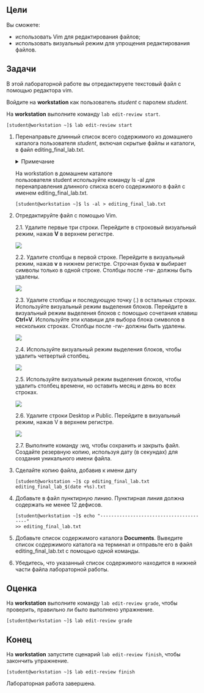 ## Цели

Вы сможете:

* использовать Vim для редактирования файлов;
* использовать визуальный режим для упрощения редактирования файлов.

## Задачи

В этой лабораторной работе вы отредактируете текстовый файл с помощью редактора vim.

Войдите на **workstation** как пользователь *student* с паролем *student*.

На **workstation** выполните команду `lab edit-review start`.

```
[student@workstation ~]$ lab edit-review start
```

1.	Перенаправьте длинный список всего содержимого из домашнего каталога пользователя *student*, включая скрытые файлы и каталоги, в файл editing_final_lab.txt.

    <details>
    <summary>Примечание</summary>
    Вывод может немного отличаться от показанных примеров.
    </details>

    На workstation в домашнем каталоге пользователя student используйте команду ls -al для перенаправления длинного списка всего содержимого в файл с именем editing_final_lab.txt.

    ```
    [student@workstation ~]$ ls -al > editing_final_lab.txt
    ```

2.	Отредактируйте файл с помощью Vim.

    2.1. Удалите первые три строки. Перейдите в строковый визуальный режим, нажав **V** в верхнем регистре.

    ![](assets/5.4.1.png)

    2.2. Удалите столбцы в первой строке. Перейдите в визуальный режим, нажав **v** в нижнем регистре. Строчная буква **v** выбирает символы только в одной строке. Столбцы после -rw- должны быть удалены.

    ![](assets/5.4.2.png)

    2.3. Удалите столбцы и последующую точку (.) в остальных строках. Используйте визуальный режим выделения блоков. Перейдите в визуальный режим выделения блоков с помощью сочетания клавиш **Ctrl+V**. Используйте эти клавиши для выбора блока символов в нескольких строках. Столбцы после -rw- должны быть удалены.

    ![](assets/5.4.3.png)

    2.4. Используйте визуальный режим выделения блоков, чтобы удалить четвертый столбец.

    ![](assets/5.4.4.png)

    2.5. Используйте визуальный режим выделения блоков, чтобы удалить столбец времени, но оставить месяц и день во всех строках.

    ![](assets/5.4.5.png)

    2.6. Удалите строки Desktop и Public. Перейдите в визуальный режим, нажав V в верхнем регистре.

    ![](assets/5.4.6.png)

    2.7. Выполните команду :wq, чтобы сохранить и закрыть файл. Создайте резервную копию, используя дату (в секундах) для создания уникального имени файла.

3. Сделайте копию файла, добавив к имени дату

    ```
    [student@workstation ~]$ cp editing_final_lab.txt editing_final_lab_$(date +%s).txt
    ```

5.	Добавьте в файл пунктирную линию. Пунктирная линия должна содержать не менее 12 дефисов.

    ```
    [student@workstation ~]$ echo "----------------------------------------"
    >> editing_final_lab.txt
    ```

6.	Добавьте список содержимого каталога **Documents**. Выведите список содержимого каталога на терминал и отправьте его в файл editing_final_lab.txt с помощью одной команды.

12.	Убедитесь, что указанный список содержимого находится в нижней части файла лабораторной работы.


## Оценка

На **workstation** выполните команду `lab edit-review grade`, чтобы проверить, правильно ли было выполнено упражнение.

```
[student@workstation ~]$ lab edit-review grade
```

## Конец

На **workstation** запустите сценарий `lab edit-review finish`, чтобы закончить упражнение.

```
[student@workstation ~]$ lab edit-review finish
```

Лабораторная работа завершена.
